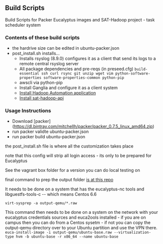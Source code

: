 ## Build Scripts

Build Scripts for Packer Eucalyptus images and SAT-Hadoop project - task scheduler system

### Contents of these build scripts
- the hardrive size can be edited in ubuntu-packer.json
- post_install.sh installs...
  * Installs rsyslog (8.9.0) configures it as a client that send its logs to a remote central rsyslog server
  * All package dependencies and pre-reqs (in preseed.cfg) `build-essential ssh curl rsync git unzip wget vim python-software-properties software-properties-common python-pip` 
  * awscli via python-pip
  * Install Ganglia and configure it as a client system
  * [Install Hadoop Automation application](https://github.com/saipramod/HadoopAutomation.git) 
  * [Install sat-hadoop-api](https://github.com/saipramod/sat-hadoop-api.git) 

### Usage Instructions
- Download [packer] (https://dl.bintray.com/mitchellh/packer/packer_0.7.5_linux_amd64.zip) 
- run packer validte ubuntu-packer.json   
- run packer build ubuntu-packer.json

the post_install.sh file is where all the customization takes place

note that this config will strip all login access - its only to be prepared for Eucalyptus

See the vagrant box folder for a version you can do local testing on

final command to prep the output folder [is at this repo](https://github.com/viglesiasce/cloud-images/)

It needs to be done on a system that has the eucalyptus-nc tools and libguestfs-tools-c -- which means Centos 6.6

`virt-sysprep -a output-qemu/*.raw`

This command then needs to be done on a system on the network with your eucalyptus credentials sources and euca2ools installed - if you are on campus then you can do from a Centos sysetm - if not you can copy the output-qemu directory over to your Ubuntu partition and use the VPN there.
`euca-install-image -i output-qemu/ubuntu-base.raw --virtualization-type hvm -b ubuntu-base -r x86_64 --name ubuntu-base`


